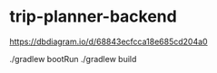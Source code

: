 # trip-planner-backend

https://dbdiagram.io/d/68843ecfcca18e685cd204a0

./gradlew bootRun
./gradlew build